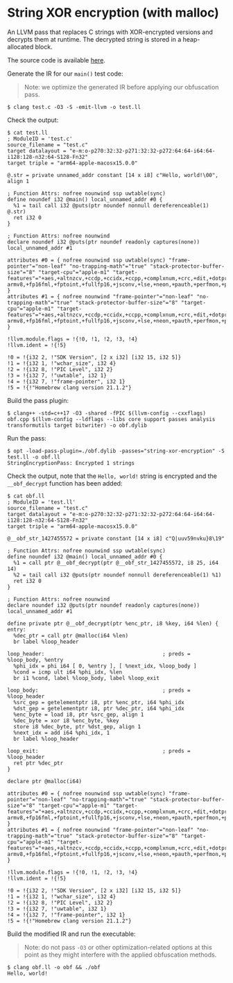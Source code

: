 # String XOR encryption (with malloc)

An LLVM pass that replaces C strings with XOR-encrypted versions and decrypts them at runtime. The decrypted string is stored in a heap-allocated block.

The source code is available [here](https://github.com/gemesa/phantom-pass/tree/main/src/1-string-xor-encryption).

Generate the IR for our `main()` test code:

> Note: we optimize the generated IR before applying our obfuscation pass.

```
$ clang test.c -O3 -S -emit-llvm -o test.ll
```

Check the output:

```
$ cat test.ll
; ModuleID = 'test.c'
source_filename = "test.c"
target datalayout = "e-m:o-p270:32:32-p271:32:32-p272:64:64-i64:64-i128:128-n32:64-S128-Fn32"
target triple = "arm64-apple-macosx15.0.0"

@.str = private unnamed_addr constant [14 x i8] c"Hello, world!\00", align 1

; Function Attrs: nofree nounwind ssp uwtable(sync)
define noundef i32 @main() local_unnamed_addr #0 {
  %1 = tail call i32 @puts(ptr noundef nonnull dereferenceable(1) @.str)
  ret i32 0
}

; Function Attrs: nofree nounwind
declare noundef i32 @puts(ptr noundef readonly captures(none)) local_unnamed_addr #1

attributes #0 = { nofree nounwind ssp uwtable(sync) "frame-pointer"="non-leaf" "no-trapping-math"="true" "stack-protector-buffer-size"="8" "target-cpu"="apple-m1" "target-features"="+aes,+altnzcv,+ccdp,+ccidx,+ccpp,+complxnum,+crc,+dit,+dotprod,+flagm,+fp-armv8,+fp16fml,+fptoint,+fullfp16,+jsconv,+lse,+neon,+pauth,+perfmon,+predres,+ras,+rcpc,+rdm,+sb,+sha2,+sha3,+specrestrict,+ssbs,+v8.1a,+v8.2a,+v8.3a,+v8.4a,+v8a" }
attributes #1 = { nofree nounwind "frame-pointer"="non-leaf" "no-trapping-math"="true" "stack-protector-buffer-size"="8" "target-cpu"="apple-m1" "target-features"="+aes,+altnzcv,+ccdp,+ccidx,+ccpp,+complxnum,+crc,+dit,+dotprod,+flagm,+fp-armv8,+fp16fml,+fptoint,+fullfp16,+jsconv,+lse,+neon,+pauth,+perfmon,+predres,+ras,+rcpc,+rdm,+sb,+sha2,+sha3,+specrestrict,+ssbs,+v8.1a,+v8.2a,+v8.3a,+v8.4a,+v8a" }

!llvm.module.flags = !{!0, !1, !2, !3, !4}
!llvm.ident = !{!5}

!0 = !{i32 2, !"SDK Version", [2 x i32] [i32 15, i32 5]}
!1 = !{i32 1, !"wchar_size", i32 4}
!2 = !{i32 8, !"PIC Level", i32 2}
!3 = !{i32 7, !"uwtable", i32 1}
!4 = !{i32 7, !"frame-pointer", i32 1}
!5 = !{!"Homebrew clang version 21.1.2"}
```

Build the pass plugin:

```
$ clang++ -std=c++17 -O3 -shared -fPIC $(llvm-config --cxxflags) obf.cpp $(llvm-config --ldflags --libs core support passes analysis transformutils target bitwriter) -o obf.dylib
```

Run the pass:

```
$ opt -load-pass-plugin=./obf.dylib -passes="string-xor-encryption" -S test.ll -o obf.ll
StringEncryptionPass: Encrypted 1 strings
```

Check the output, note that the `Hello, world!` string is encrypted and the `__obf_decrypt` function has been added:

```
$ cat obf.ll
; ModuleID = 'test.ll'
source_filename = "test.c"
target datalayout = "e-m:o-p270:32:32-p271:32:32-p272:64:64-i64:64-i128:128-n32:64-S128-Fn32"
target triple = "arm64-apple-macosx15.0.0"

@__obf_str_1427455572 = private constant [14 x i8] c"Q|uuv59nvku}8\19"

; Function Attrs: nofree nounwind ssp uwtable(sync)
define noundef i32 @main() local_unnamed_addr #0 {
  %1 = call ptr @__obf_decrypt(ptr @__obf_str_1427455572, i8 25, i64 14)
  %2 = tail call i32 @puts(ptr noundef nonnull dereferenceable(1) %1)
  ret i32 0
}

; Function Attrs: nofree nounwind
declare noundef i32 @puts(ptr noundef readonly captures(none)) local_unnamed_addr #1

define private ptr @__obf_decrypt(ptr %enc_ptr, i8 %key, i64 %len) {
entry:
  %dec_ptr = call ptr @malloc(i64 %len)
  br label %loop_header

loop_header:                                      ; preds = %loop_body, %entry
  %phi_idx = phi i64 [ 0, %entry ], [ %next_idx, %loop_body ]
  %cond = icmp ult i64 %phi_idx, %len
  br i1 %cond, label %loop_body, label %loop_exit

loop_body:                                        ; preds = %loop_header
  %src_gep = getelementptr i8, ptr %enc_ptr, i64 %phi_idx
  %dst_gep = getelementptr i8, ptr %dec_ptr, i64 %phi_idx
  %enc_byte = load i8, ptr %src_gep, align 1
  %dec_byte = xor i8 %enc_byte, %key
  store i8 %dec_byte, ptr %dst_gep, align 1
  %next_idx = add i64 %phi_idx, 1
  br label %loop_header

loop_exit:                                        ; preds = %loop_header
  ret ptr %dec_ptr
}

declare ptr @malloc(i64)

attributes #0 = { nofree nounwind ssp uwtable(sync) "frame-pointer"="non-leaf" "no-trapping-math"="true" "stack-protector-buffer-size"="8" "target-cpu"="apple-m1" "target-features"="+aes,+altnzcv,+ccdp,+ccidx,+ccpp,+complxnum,+crc,+dit,+dotprod,+flagm,+fp-armv8,+fp16fml,+fptoint,+fullfp16,+jsconv,+lse,+neon,+pauth,+perfmon,+predres,+ras,+rcpc,+rdm,+sb,+sha2,+sha3,+specrestrict,+ssbs,+v8.1a,+v8.2a,+v8.3a,+v8.4a,+v8a" }
attributes #1 = { nofree nounwind "frame-pointer"="non-leaf" "no-trapping-math"="true" "stack-protector-buffer-size"="8" "target-cpu"="apple-m1" "target-features"="+aes,+altnzcv,+ccdp,+ccidx,+ccpp,+complxnum,+crc,+dit,+dotprod,+flagm,+fp-armv8,+fp16fml,+fptoint,+fullfp16,+jsconv,+lse,+neon,+pauth,+perfmon,+predres,+ras,+rcpc,+rdm,+sb,+sha2,+sha3,+specrestrict,+ssbs,+v8.1a,+v8.2a,+v8.3a,+v8.4a,+v8a" }

!llvm.module.flags = !{!0, !1, !2, !3, !4}
!llvm.ident = !{!5}

!0 = !{i32 2, !"SDK Version", [2 x i32] [i32 15, i32 5]}
!1 = !{i32 1, !"wchar_size", i32 4}
!2 = !{i32 8, !"PIC Level", i32 2}
!3 = !{i32 7, !"uwtable", i32 1}
!4 = !{i32 7, !"frame-pointer", i32 1}
!5 = !{!"Homebrew clang version 21.1.2"}
```

Build the modified IR and run the executable:

> Note: do not pass `-O3` or other optimization-related options at this point as they might interfere with the applied obfuscation methods.

```
$ clang obf.ll -o obf && ./obf
Hello, world!
```
